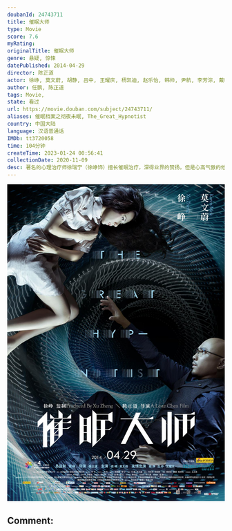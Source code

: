 ```yaml
---
doubanId: 24743711
title: 催眠大师
type: Movie
score: 7.6
myRating: 
originalTitle: 催眠大师
genre: 悬疑, 惊悚
datePublished: 2014-04-29
director: 陈正道
actor: 徐峥, 莫文蔚, 胡静, 吕中, 王耀庆, 杨凯迪, 赵乐怡, 韩帅, 尹航, 李芳淙, 戴明, 管乐
author: 任鹏, 陈正道
tags: Movie, 
state: 看过
url: https://movie.douban.com/subject/24743711/
aliases: 催眠档案之彻夜未眠, The_Great_Hypnotist
country: 中国大陆
language: 汉语普通话
IMDb: tt3720058
time: 104分钟
createTime: 2023-01-24 00:56:41
collectionDate: 2020-11-09
desc: 著名的心理治疗师徐瑞宁（徐峥饰）擅长催眠治疗，深得业界的赞扬。但是心高气傲的他却遭遇了职业生涯中最棘手的案件，那就是恩师方教授（吕中饰）推荐给他的女病人任小妍（莫文蔚饰）。一天晚上，女助手Amy...
---
```


![image](assets/p2181062460.jpg)

Comment: 
---

